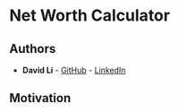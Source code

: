 # Net Worth Calculator

## Authors

* **David Li** - [GitHub](https://github.com/lidav953) - [LinkedIn](https://www.linkedin.com/in/davidli1996/)

## Motivation

